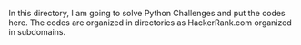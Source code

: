 In this directory, I am going to solve Python Challenges and put the codes here.
The codes are organized in directories as HackerRank.com organized in subdomains.
